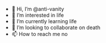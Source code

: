- 👋 Hi, I’m @anti-vanity
- 👀 I’m interested in life
- 🌱 I’m currently learning life
- 💞️ I’m looking to collaborate on death
- 📫 How to reach me no

<!---
anti-vanity/anti-vanity is a ✨ special ✨ repository because its `README.md` (this file) appears on your GitHub profile.
You can click the Preview link to take a look at your changes.
--->
